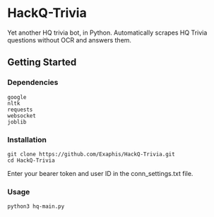 # HackQ-Trivia
Yet another HQ trivia bot, in Python. Automatically scrapes HQ Trivia questions without OCR and answers them.

## Getting Started
### Dependencies
```
google
nltk
requests
websocket
joblib
```
### Installation
```
git clone https://github.com/Exaphis/HackQ-Trivia.git
cd HackQ-Trivia
```
Enter your bearer token and user ID in the conn_settings.txt file.

### Usage
```
python3 hq-main.py
```
